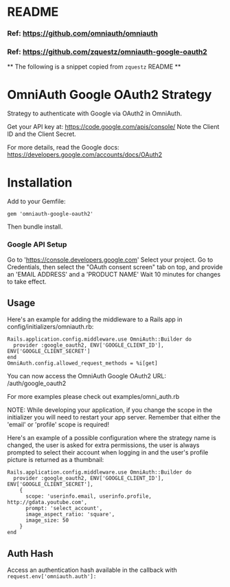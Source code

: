 # README

### Ref:  https://github.com/omniauth/omniauth

### Ref: https://github.com/zquestz/omniauth-google-oauth2

** The following is a snippet copied from `zquestz` README **

# OmniAuth Google OAuth2 Strategy
Strategy to authenticate with Google via OAuth2 in OmniAuth.

Get your API key at: https://code.google.com/apis/console/ Note the Client ID and the Client Secret.

For more details, read the Google docs: https://developers.google.com/accounts/docs/OAuth2

# Installation
Add to your Gemfile:

`gem 'omniauth-google-oauth2'`

Then bundle install.

### Google API Setup
Go to 'https://console.developers.google.com'
Select your project.
Go to Credentials, then select the "OAuth consent screen" tab on top, and provide an 'EMAIL ADDRESS' and a 'PRODUCT NAME'
Wait 10 minutes for changes to take effect.

## Usage
Here's an example for adding the middleware to a Rails app in config/initializers/omniauth.rb:

```
Rails.application.config.middleware.use OmniAuth::Builder do
  provider :google_oauth2, ENV['GOOGLE_CLIENT_ID'], ENV['GOOGLE_CLIENT_SECRET']
end
OmniAuth.config.allowed_request_methods = %i[get]
```

You can now access the OmniAuth Google OAuth2 URL: /auth/google_oauth2

For more examples please check out examples/omni_auth.rb

NOTE: While developing your application, if you change the scope in the initializer you will need to restart your app server. Remember that either the 'email' or 'profile' scope is required!

Here's an example of a possible configuration where the strategy name is changed, the user is asked for extra permissions, the user is always prompted to select their account when logging in and the user's profile picture is returned as a thumbnail:

```
Rails.application.config.middleware.use OmniAuth::Builder do
  provider :google_oauth2, ENV['GOOGLE_CLIENT_ID'], ENV['GOOGLE_CLIENT_SECRET'],
    {
      scope: 'userinfo.email, userinfo.profile, http://gdata.youtube.com',
      prompt: 'select_account',
      image_aspect_ratio: 'square',
      image_size: 50
    }
end
```

## Auth Hash
Access an authentication hash available in the callback with `request.env['omniauth.auth']:`
